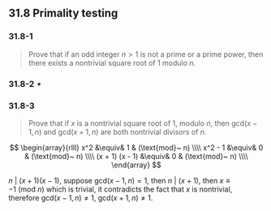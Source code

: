 ## 31.8 Primality testing

### 31.8-1

> Prove that if an odd integer $n > 1$ is not a prime or a prime power, then there exists a nontrivial square root of $1$ modulo $n$.


### 31.8-2 $\star$

### 31.8-3

> Prove that if $x$ is a nontrivial square root of $1$, modulo $n$, then $\text{gcd}(x - 1, n)$ and $\text{gcd}(x + 1, n)$ are both nontrivial divisors of $n$.

$$
\begin{array}{rlll}
x^2 &\equiv& 1 & (\text{mod}~ n) \\\\
x^2 - 1 &\equiv& 0 & (\text{mod}~ n) \\\\
(x + 1) (x - 1) &\equiv& 0 & (\text{mod}~ n) \\\\
\end{array}
$$

$n ~|~ (x + 1)(x - 1)$, suppose $\text{gcd}(x - 1, n) = 1$, then $n ~|~ (x + 1)$, then $x \equiv -1 ~(\text{mod}~ n)$ which is trivial, it contradicts the fact that $x$ is nontrivial, therefore $\text{gcd}(x - 1, n) \ne 1$, $\text{gcd}(x + 1, n) \ne 1$.
